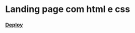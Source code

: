 # Landing page com html e css

### [Deploy](https://web.digitalinnovation.one/track/everis-fullstack-developer](https://doni-zete.github.io/trilha-desafio01/)https://doni-zete.github.io/trilha-desafio01/)
